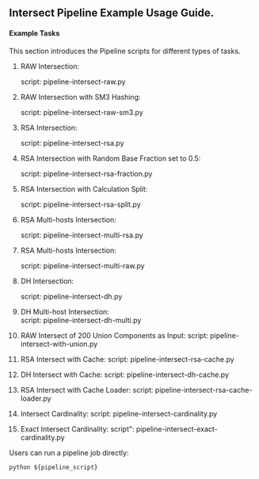 ## Intersect Pipeline Example Usage Guide.

#### Example Tasks

This section introduces the Pipeline scripts for different types of tasks.

1. RAW Intersection:

    script: pipeline-intersect-raw.py

2. RAW Intersection with SM3 Hashing:

    script: pipeline-intersect-raw-sm3.py

3. RSA Intersection:

    script: pipeline-intersect-rsa.py

4. RSA Intersection with Random Base Fraction set to 0.5:

    script: pipeline-intersect-rsa-fraction.py

5. RSA Intersection with Calculation Split:

    script: pipeline-intersect-rsa-split.py

6. RSA Multi-hosts Intersection:

    script: pipeline-intersect-multi-rsa.py

7. RSA Multi-hosts Intersection:

    script: pipeline-intersect-multi-raw.py

8. DH Intersection:

    script: pipeline-intersect-dh.py

9. DH Multi-host Intersection:  
    script: pipeline-intersect-dh-multi.py

10. RAW Intersect of 200 Union Components as Input:
    script: pipeline-intersect-with-union.py

11. RSA Intersect with Cache:
    script: pipeline-intersect-rsa-cache.py
 
12. DH Intersect with Cache:
    script: pipeline-intersect-dh-cache.py   
    
13. RSA Intersect with Cache Loader:
    script: pipeline-intersect-rsa-cache-loader.py
    
14. Intersect Cardinality:
    script: pipeline-intersect-cardinality.py

15. Exact Intersect Cardinality:
    script": pipeline-intersect-exact-cardinality.py

Users can run a pipeline job directly:

    python ${pipeline_script}
